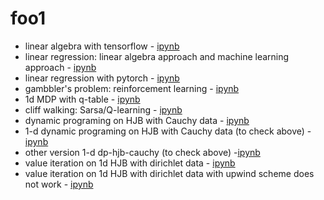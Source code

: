 # foo1

- linear algebra with tensorflow - [ipynb](src/linalg_tf.ipynb)
- linear regression: linear algebra approach and machine learning approach - [ipynb](src/linreg.ipynb)
- linear regression with pytorch - [ipynb](src/linreg_torch_v01.ipynb)
- gambbler's problem: reinforcement learning - [ipynb](src/gambler_v01.ipynb)
- 1d MDP with q-table - [ipynb](src/mdp_1d_qtable.ipynb)
- cliff walking: Sarsa/Q-learning - [ipynb](src/cliff_v01.ipynb)
- dynamic programing on HJB with Cauchy data - [ipynb](src/dp_hjb_cauchy.ipynb)
- 1-d dynamic programing on HJB with Cauchy data (to check above) - [ipynb](src/dp_hjb_cauchy_ex1d.ipynb)
- other version 1-d dp-hjb-cauchy (to check above) -[ipynb](src/dp_hjb_1d.ipynb)
- value iteration on 1d HJB with dirichlet data - [ipynb](src/value_iter_dirichlet_1d.ipynb)
- value iteration on 1d HJB with dirichlet data with upwind scheme does not work - [ipynb](src/value_iter_hjb_upwind.ipynb)
